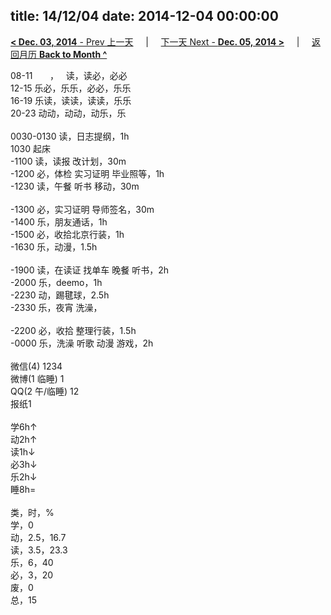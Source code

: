 title: 14/12/04
date: 2014-12-04 00:00:00
---
[**< Dec. 03, 2014** - Prev 上一天](/lifelogs/2014/12/d03.html) &nbsp; &nbsp; | &nbsp; &nbsp; [下一天 Next - **Dec. 05, 2014 >**](/lifelogs/2014/12/d05.html) &nbsp; &nbsp; |  &nbsp; &nbsp; [返回月历 **Back to Month ^**](/lifelogs/2014/12/index.html)
<br/><div>08-11       ，   读，读必，必必<br/>12-15 乐必，乐乐，必必，乐乐<br/>16-19 乐读，读读，读读，乐乐<br/>20-23 动动，动动，动乐，乐<div><br/></div>0030-0130 读，日志提纲，1h<br/>1030 起床<br/>-1100 读，读报 改计划，30m<br/>-1200 必，体检 实习证明 毕业照等，1h<br/>-1230 读，午餐 听书 移动，30m<div><br/></div>-1300 必，实习证明 导师签名，30m<br/>-1400 乐，朋友通话，1h<br/>-1500 必，收拾北京行装，1h<br/>-1630 乐，动漫，1.5h<div><br/></div>-1900 读，在读证 找单车 晚餐 听书，2h<br/>-2000 乐，deemo，1h<br/>-2230 动，踢毽球，2.5h<br/>-2330 乐，夜宵 洗澡，<div><br/></div>-2200 必，收拾 整理行装，1.5h<br/>-0000 乐，洗澡 听歌 动漫 游戏，2h<div><br/></div>微信(4) 1234<br/>微博(1 临睡) 1<br/>QQ(2 午/临睡) 12<br/>报纸1<div><br/></div>学6h↑<br/>动2h↑<br/>读1h↓<br/>必3h↓<br/>乐2h↓<br/>睡8h=<div><br/></div>类，时，%<br/>学，0<br/>动，2.5，16.7<br/>读，3.5，23.3<br/>乐，6，40<br/>必，3，20<br/>废，0<br/>总，15</div>
